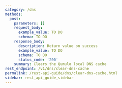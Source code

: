 ```yaml
---
category: /dns
methods:
  post:
    parameters: []
    request_body:
      example_value: TO DO
      schema: TO DO
    response_body:
      description: Return value on success
      example_value: TO DO
      schema: TO DO
      status_code: '200'
    summary: Clears the Qumulo local DNS cache
rest_endpoint: /v1/dns/clear-dns-cache
permalink: /rest-api-guide/dns/clear-dns-cache.html
sidebar: rest_api_guide_sidebar
---
```

